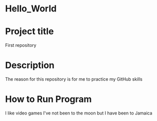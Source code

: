# Hello_World
# Project title
First repository
# Description
The reason for this repository is for me to practice my GitHub skills
# How to Run Program 


I like video games 
I've not been to the moon but I have been to Jamaica 
